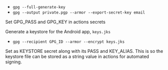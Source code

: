 - ```gpg --full-generate-key```
- ```gpg --output private.pgp --armor --export-secret-key email```

Set GPG_PASS and GPG_KEY in actions secrets

Generate a keystore for the Android app, ```keys.jks```

- ```gpg --recipient GPG_ID --armor --encrypt keys.jks```

Set as KEYSTORE secret along with its PASS and KEY_ALIAS. This is so the
keystore file can be stored as a string value in actions for automated signing.